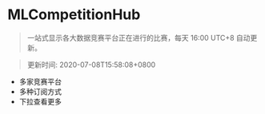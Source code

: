# MLCompetitionHub

> 一站式显示各大数据竞赛平台正在进行的比赛，每天 16:00 UTC+8 自动更新。
  
> 更新时间: 2020-07-08T15:58:08+0800 

* 多家竞赛平台
* 多种订阅方式
* 下拉查看更多